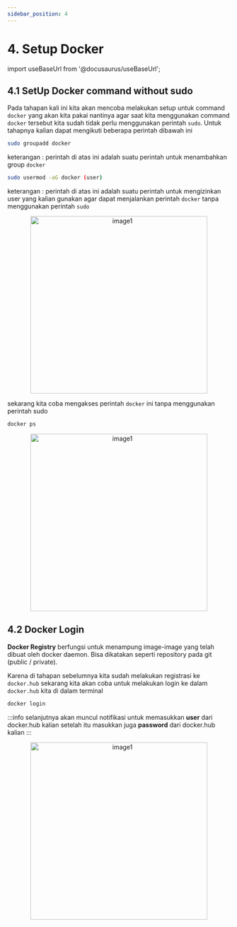 ```yaml
---
sidebar_position: 4
---
```


# 4. Setup Docker

import useBaseUrl from '@docusaurus/useBaseUrl';

## 4.1 SetUp Docker command without sudo
Pada tahapan kali ini kita akan mencoba melakukan setup untuk command `docker` yang akan kita pakai nantinya agar saat kita menggunakan command `docker` tersebut kita sudah tidak perlu menggunakan perintah `sudo`. Untuk tahapnya kalian dapat mengikuti beberapa perintah dibawah ini

```bash
sudo groupadd docker
```

keterangan : perintah di atas ini adalah suatu perintah untuk menambahkan group `docker`

```bash
sudo usermod -aG docker (user)
```

keterangan : perintah di atas ini adalah suatu perintah untuk mengizinkan user yang kalian gunakan agar dapat menjalankan perintah `docker` tanpa menggunakan perintah `sudo`

  <center>
  <img alt="image1" src={useBaseUrl('img/docs/doc14.png')} height="400px"/>
  </center> 

sekarang kita coba mengakses perintah `docker` ini tanpa menggunakan perintah sudo

```bash
docker ps
```
  
  <center>
  <img alt="image1" src={useBaseUrl('img/docs/doc15.png')} height="400px"/>
  </center> 

## 4.2 Docker Login

**Docker Registry** berfungsi untuk menampung image-image yang telah dibuat oleh docker daemon. Bisa dikatakan seperti repository pada git (public / private).

Karena di tahapan sebelumnya kita sudah melakukan registrasi ke `docker.hub` sekarang kita akan coba untuk melakukan login ke dalam `docker.hub` kita di dalam terminal

```bash
docker login
```

:::info
selanjutnya akan muncul notifikasi untuk memasukkan **user** dari docker.hub kalian setelah itu masukkan juga **password** dari docker.hub kalian
:::

  <center>
  <img alt="image1" src={useBaseUrl('img/docs/doc16.png')} height="400px"/>
  </center> 
